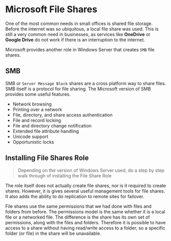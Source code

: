 # Microsoft File Shares

One of the most common needs in small offices is shared file storage. Before the internet was so ubiquitous, a local file share was used. This is still a very common need in businesses, as services like **OneDrive** or **Google Drive** do not work if there is an interruption to the internet.

Microsoft provides another role in Windows Server that creates `SMB` file shares.

## SMB

SMB or `Server Message Block` shares are a cross platform way to share files. SMB itself is a protocol for file sharing. The Microsoft version of SMB provides some useful features.

 * Network browsing
 * Printing over a network
 * File, directory, and share access authentication
 * File and record locking
 * File and directory change notification
 * Extended file attribute handling
 * Unicode support
 * Opportunistic locks

## Installing File Shares Role

> Depending on the version of Windows Server used, do a step by step walk through of installing the File Share Role

The role itself does not actually create file shares, nor is it required to create shares. However, it is gives several useful management tools for file shares. It also adds the ability to do replication to remote sites for failover.

File shares use the same permissions that we had done with files and folders from before. The permissions model is the same whether it is a local file or a networked file. The difference is the share has its own set of permissions, along with the files and folders. Therefore it is possible to have access to a share without having read/write access to a folder, so a specific folder (or file) in the share will be unavailable.
